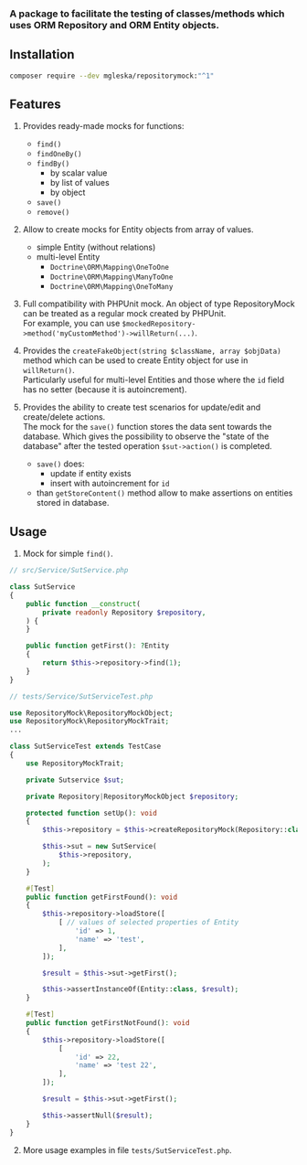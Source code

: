 ### A package to facilitate the testing of classes/methods which uses ORM Repository and ORM Entity objects.


## Installation
```sh
composer require --dev mgleska/repositorymock:"^1"
```

## Features

1. Provides ready-made mocks for functions:
    * `find()`
    * `findOneBy()`
    * `findBy()`
        * by scalar value
        * by list of values
        * by object
    * `save()`
    * `remove()`


2. Allow to create mocks for Entity objects from array of values.
    * simple Entity (without relations)
    * multi-level Entity
        * `Doctrine\ORM\Mapping\OneToOne`
        * `Doctrine\ORM\Mapping\ManyToOne`
        * `Doctrine\ORM\Mapping\OneToMany`


3. Full compatibility with PHPUnit mock. An object of type RepositoryMock can be treated as a regular mock created by PHPUnit.<br>For example, you can use `$mockedRepository->method('myCustomMethod')->willReturn(...)`.


4. Provides the `createFakeObject(string $className, array $objData)` method which can be used to create Entity object for use in `willReturn()`.<br>Particularly useful for multi-level Entities and those where the `id` field has no setter (because it is autoincrement).


5. Provides the ability to create test scenarios for update/edit and create/delete actions.<br>The mock for the `save()` function stores the data sent towards the database. Which gives the possibility to observe the "state of the database" after the tested operation `$sut->action()` is completed.
    * `save()` does:
        * update if entity exists
        * insert with autoincrement for `id`
    * than `getStoreContent()` method allow to make assertions on entities stored in database. 

## Usage

1. Mock for simple `find()`.
```php
// src/Service/SutService.php

class SutService
{
    public function __construct(
        private readonly Repository $repository,
    ) {
    }

    public function getFirst(): ?Entity
    {
        return $this->repository->find(1);
    }
}
```

```php
// tests/Service/SutServiceTest.php

use RepositoryMock\RepositoryMockObject;
use RepositoryMock\RepositoryMockTrait;
...

class SutServiceTest extends TestCase
{
    use RepositoryMockTrait;

    private Sutservice $sut;

    private Repository|RepositoryMockObject $repository;

    protected function setUp(): void
    {
        $this->repository = $this->createRepositoryMock(Repository::class);

        $this->sut = new SutService(
            $this->repository,
        );
    }

    #[Test]
    public function getFirstFound(): void
    {
        $this->repository->loadStore([
            [ // values of selected properties of Entity
                'id' => 1,
                'name' => 'test',
            ],
        ]);

        $result = $this->sut->getFirst();

        $this->assertInstanceOf(Entity::class, $result);
    }

    #[Test]
    public function getFirstNotFound(): void
    {
        $this->repository->loadStore([
            [
                'id' => 22,
                'name' => 'test 22',
            ],
        ]);

        $result = $this->sut->getFirst();

        $this->assertNull($result);
    }
}
```

2. More usage examples in file `tests/SutServiceTest.php`.
